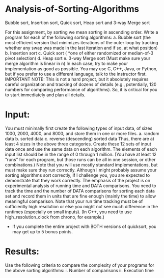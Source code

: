 # Analysis-of-Sorting-Algorithms
Bubble sort, Insertion sort, Quick sort, Heap sort and 3-way Merge sort

For this assignment, by sorting we mean sorting in ascending order. Write a program for each of the following sorting algorithms: 
a. Bubble sort (the most efficient version that minimizes iterations of the outer loop by tracking whether any swap was made in the last iteration and if so, at what position) 
b. Insertion sort 
c. Quick sort ( *one of either randomized or median-of-3 pivot selection) 
d. Heap sort 
e. 3-way Merge sort (Must make sure your merge algorithm is linear in n) 
In each case, try to make your implementation as good as possible. You may use C, C++, Java, or Python, but if you prefer to use a different language, talk to the instructor first. 
IMPORTANT NOTE: This is not a hard project, but it absolutely requires careful organization and tracking of dozens of details (e.g., potentially, 120 numbers for comparing performance of algorithms). So, it is critical for you to start immediately and plan all details. 

# Input: 
You must minimally first create the following types of input data, of sizes 1000, 2000, 4000, and 8000, and store them in one or more files. 
a. random data 
b. sorted data 
c. reverse (descending) sorted data 
Thus, there are at least 4 sizes in the above three categories. Create these 12 sets of input data once and use the same data on each algorithm. The elements of each input list should be in the range of 0 through 1 million. (You have at least 12 “runs” for each program, but those runs can be all in one session, or other combinations.) 
Note that you will use mostly standard implementations, but must make sure they run correctly. Although I might probably assume your sorting algorithms sort correctly, if I challenge you, you are expected to demonstrate that they work correctly. 
The emphasis of the project is on experimental analysis of running time and DATA comparisons. You need to track the time and the number of DATA comparisons for sorting each data set and record them in units that are fine enough (mainly the time) to allow meaningful comparison. Note that your run time tracking must be of sufficiently high resolution or else you might not see much difference in the runtimes (especially on small inputs). (In C++, you need to use high_resolution_clock from chrono, for example.) 
* If you complete the entire project with BOTH versions of quicksort, you may get up to 5 bonus points. 
# Results:
 Use the following criteria to compare the complexity of your programs for the above sorting algorithms: 
i.	Number of comparisons 
ii. Execution time 
